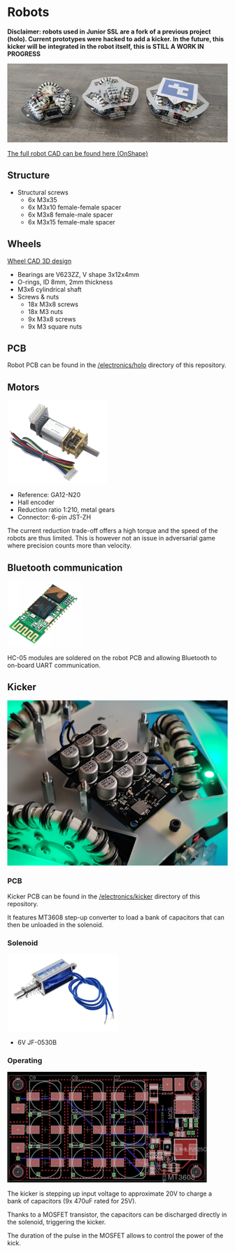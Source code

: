 # Robots

**Disclaimer: robots used in Junior SSL are a fork of a previous project (holo). Current prototypes
were hacked to add a kicker. In the future, this kicker will be integrated in the robot itself,
this is STILL A WORK IN PROGRESS**

![Holo](/docs/imgs/robots.jpg)

[The full robot CAD can be found here (OnShape)](https://cad.onshape.com/documents/c5fe05581d14c59bfb08f79e/w/a8cb82e3a358c0b06e1cbf91/e/f45372d8263c18466905bd9b?renderMode=0&uiState=616d8b41f463de7ef1eedc0f)


## Structure

* Structural screws
    * 6x M3x35
    * 6x M3x10 female-female spacer
    * 6x M3x8 female-male spacer
    * 6x M3x15 female-male spacer

## Wheels

[Wheel CAD 3D design](https://cad.onshape.com/documents/beccbfab729802507eb805eb/w/eea13ac7371464cd172aefcf/e/76e58097a54be25b6c68caca?renderMode=0&uiState=616d8c2f00cc7207a3c8ae7b)

* Bearings are V623ZZ, V shape 3x12x4mm
* O-rings, ID 8mm, 2mm thickness
* M3x6 cylindrical shaft
* Screws & nuts
    * 18x M3x8 screws
    * 18x M3 nuts
    * 9x M3x8 screws
    * 9x M3 square nuts

## PCB

Robot PCB can be found in the [/electronics/holo](/electronics/holo) directory of this repository.

## Motors

![GA12-N20](/docs/imgs/n20.png)

* Reference: GA12-N20
* Hall encoder
* Reduction ratio 1:210, metal gears
* Connector: 6-pin JST-ZH

The current reduction trade-off offers a high torque and the speed of the robots are thus limited.
This is however not an issue in adversarial game where precision counts more than velocity.

## Bluetooth communication

![HC-05](/docs/imgs/hc-05.png)

HC-05 modules are soldered on the robot PCB and allowing Bluetooth to on-board UART communication.

## Kicker

![Kicker](/docs/imgs/kicker.png)

### PCB

Kicker PCB can be found in the [/electronics/kicker](/electronics/kicker) directory of this repository.

It features MT3608 step-up converter to load a bank of capacitors that can then be unloaded in the
solenoid.

### Solenoid

![Solenoid](/docs/imgs/solenoid.png)

* 6V JF-0530B

### Operating

![Kicker](/docs/imgs/kicker_pcb.png)

The kicker is stepping up input voltage to approximate 20V to charge a bank of capacitors (9x 470uF rated
for 25V).

Thanks to a MOSFET transistor, the capacitors can be discharged directly in the solenoid, triggering the kicker.

The duration of the pulse in the MOSFET allows to control the power of the kick.
